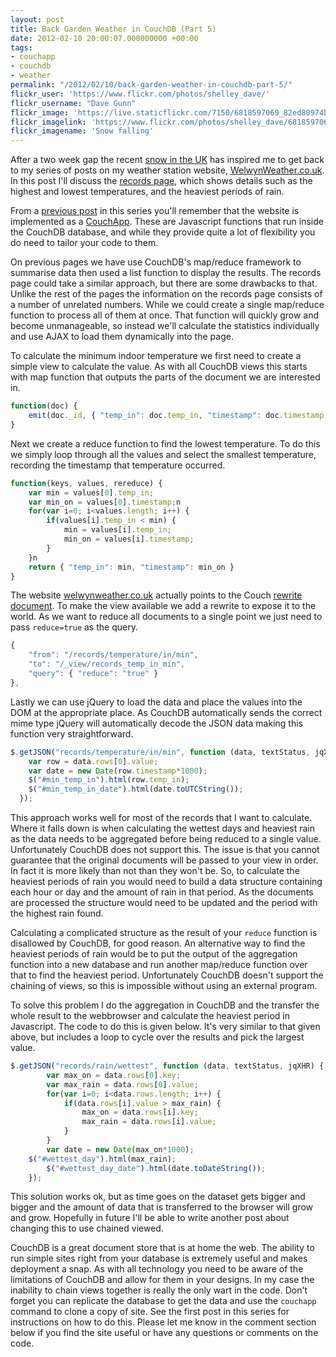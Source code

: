 ```yaml
---
layout: post
title: Back Garden Weather in CouchDB (Part 5)
date: 2012-02-10 20:00:07.000000000 +00:00
tags:
- couchapp
- couchdb
- weather
permalink: "/2012/02/10/back-garden-weather-in-couchdb-part-5/"
flickr_user: 'https://www.flickr.com/photos/shelley_dave/'
flickr_username: "Dave Gunn"
flickr_image: 'https://live.staticflickr.com/7150/6818597069_82ed80974b_w.jpg'
flickr_imagelink: 'https://www.flickr.com/photos/shelley_dave/6818597069/'
flickr_imagename: 'Snow falling'
---
```

After a two week gap the recent [snow in the UK](http://www.bbc.co.uk/news/uk-16899453) has
inspired me to get back to my series of posts on my weather station website,
[WelwynWeather.co.uk](http://www.welwynweather.co.uk). In this post I'll discuss the
[records page](http://www.welwynweather.co.uk/records), which shows details such as the highest and
lowest temperatures, and the heaviest periods of rain.

From a [previous post](/2012/01/12/back-garden-weather-in-couchdb-part-3/) in this series you'll remember that
the website is implemented as a [CouchApp](http://couchapp.org/). These are Javascript functions that run
inside the CouchDB database, and while they provide quite a lot of flexibility you do need to tailor your
code to them.

On previous pages we have use CouchDB's map/reduce framework to summarise data then used a list function to
display the results. The records page could take a similar approach, but there are some drawbacks to that.
Unlike the rest of the pages the information on the records page consists of a number of unrelated numbers.
While we could create a single map/reduce function to process all of them at once. That function will quickly
grow and become unmanageable, so instead we'll calculate the statistics individually and use AJAX to load them
dynamically into the page.

To calculate the minimum indoor temperature we first need to create a simple view to calculate the value. As
with all CouchDB views this starts with map function that outputs the parts of the document we are interested
in.

```javascript
function(doc) {
    emit(doc._id, { "temp_in": doc.temp_in, "timestamp": doc.timestamp });
}
```

Next we create a reduce function to find the lowest temperature. To do this we simply loop through all the
values and select the smallest temperature, recording the timestamp that temperature occurred.

```javascript
function(keys, values, rereduce) {
    var min = values[0].temp_in;
    var min_on = values[0].timestamp;n
    for(var i=0; i<values.length; i++) {
        if(values[i].temp_in < min) {
            min = values[i].temp_in;
            min_on = values[i].timestamp;
        }
    }n
    return { "temp_in": min, "timestamp": min_on }
}
```

The website [welwynweather.co.uk](http://www.welwynweather.co.uk) actually points to the Couch
[rewrite document](http://wiki.apache.org/couchdb/Rewriting_urls). To make the view available we add a
rewrite to expose it to the world. As we want to reduce all documents to a single point we just need to pass
`reduce=true` as the query.

```javascript
{
    "from": "/records/temperature/in/min",
    "to": "/_view/records_temp_in_min",
    "query": { "reduce": "true" }
},
```

Lastly we can use jQuery to load the data and place the values into the DOM at the appropriate place. As
CouchDB automatically sends the correct mime type jQuery will automatically decode the JSON data making this
function very straightforward.

```javascript
$.getJSON("records/temperature/in/min", function (data, textStatus, jqXHR) {
    var row = data.rows[0].value;
    var date = new Date(row.timestamp*1000);
    $("#min_temp_in").html(row.temp_in);
    $("#min_temp_in_date").html(date.toUTCString());
  });
```

This approach works well for most of the records that I want to calculate. Where it falls down is when
calculating the wettest days and heaviest rain as the data needs to be aggregated before being reduced to a
single value. Unfortunately CouchDB does not support this. The issue is that you cannot guarantee that the
original documents will be passed to your view in order. In fact it is more likely than not than they won't
be. So, to calculate the heaviest periods of rain you would need to build a data structure containing each
hour or day and the amount of rain in that period. As the documents are processed the structure would need to
be updated and the period with the highest rain found.

Calculating a complicated structure as the result of your `reduce` function is disallowed by CouchDB,
for good reason. An alternative way to find the heaviest periods of rain would be to put the output of the
aggregation function into a new database and run another map/reduce function over that to find the heaviest
period. Unfortunately CouchDB doesn't support the chaining of views, so this is impossible without using an
external program.

To solve this problem I do the aggregation in CouchDB and the transfer the whole result to the webbrowser and
calculate the heaviest period in Javascript. The code to do this is given below. It's very similar to that
given above, but includes a loop to cycle over the results and pick the largest value.

```javascript
$.getJSON("records/rain/wettest", function (data, textStatus, jqXHR) {
        var max_on = data.rows[0].key;
        var max_rain = data.rows[0].value;
        for(var i=0; i<data.rows.length; i++) {
            if(data.rows[i].value > max_rain) {
                max_on = data.rows[i].key;
                max_rain = data.rows[i].value;
            }
        }
        var date = new Date(max_on*1000);
    $("#wettest_day").html(max_rain);
        $("#wettest_day_date").html(date.toDateString());
    });
```

This solution works ok, but as time goes on the dataset gets bigger and bigger and the amount of data that is
transferred to the browser will grow and grow. Hopefully in future I'll be able to write another post about
changing this to use chained viewed.

CouchDB is a great document store that is at home the web. The ability to run simple sites right from your
database is extremely useful and makes deployment a snap. As with all technology you need to be aware of the
limitations of CouchDB and allow for them in your designs. In my case the inability to chain views together is
really the only wart in the code. Don't forget you can replicate the database to get the data and use the
`couchapp` command to clone a copy of site. See the first post in this series for instructions on how
to do this. Please let me know in the comment section below if you find the site useful or have any questions
or comments on the code.
